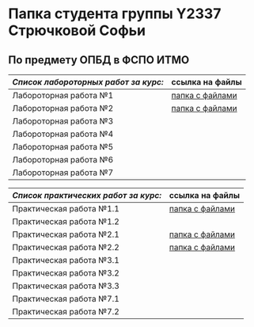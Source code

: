 # Папка студента группы Y2337 Стрючковой Софьи #
## По предмету ОПБД в ФСПО ИТМО

| ***Список лабороторных работ за курс:*** |                                 ссылка на файлы                                                                                      |
| ---------------------------------------- | ------------------------------------------------------------------------------------------------------------------------------------ |
|          Лабороторная работа №1          | [папка с файлами](https://github.com/Sonya-Vishneva/ITMO_FSPO_DataBases_2020-2021/tree/master/students/y2337/Striuchkova_Sonya/lr_1) |
|          Лабороторная работа №2          | [папка с файлами](https://github.com/Sonya-Vishneva/ITMO_FSPO_DataBases_2020-2021/tree/master/students/y2337/Striuchkova_Sonya/laba_2) |
|          Лабороторная работа №3          |                                                                                                                                      |
|          Лабороторная работа №4          |                                                                                                                                      |
|          Лабороторная работа №5          |                                                                                                                                      |
|          Лабороторная работа №6          |                                                                                                                                      |
|          Лабороторная работа №7          |                                                                                                                                      |


| ***Список практических работ за курс:*** |                                 ссылка на файлы                                                                                      |
| ---------------------------------------- | ------------------------------------------------------------------------------------------------------------------------------------ |
|          Практическая работа №1.1          | [папка с файлами](https://github.com/TonikX/ITMO_FSPO_DataBases_2020-2021/tree/master/students/y2337/Striuchkova_Sonya/Prakt%201) |
|          Практическая работа №1.2          |  |
|          Практическая работа №2.1          | [папка с файлами](https://github.com/Sonya-Vishneva/ITMO_FSPO_DataBases_2020-2021/tree/master/students/y2337/Striuchkova_Sonya/Pr2.1_PiterChen) |
|          Практическая работа №2.2          | [папка с файлами](https://github.com/Sonya-Vishneva/ITMO_FSPO_DataBases_2020-2021/tree/master/students/y2337/Striuchkova_Sonya/pr_2.2) |
|          Практическая работа №3.1          |                                                                                                                                      |
|          Практическая работа №3.2          |                                                                                                                                      |
|          Практическая работа №3.3          |                                                                                                                                      |
|          Практическая работа №7.1          |                                                                                                                                      |
|          Практическая работа №7.2          |



